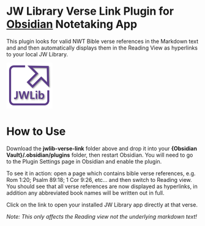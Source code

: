 # JW Library Verse Link Plugin for [Obsidian](https://obsidian.md) Notetaking App

This plugin looks for valid NWT Bible verse references in the Markdown text and and then automatically displays them in the Reading View as hyperlinks to your local JW Library.

![Logo](logo.png)


# How to Use

Download the **jwlib-verse-link** folder above and drop it into your **{Obsidian Vault}/.obsidian/plugins** folder, then restart Obsidian.  You will need to go to the Plugin Settings page in Obsidian and enable the plugin.

To see it in action: open a page which contains bible verse references, e.g. Rom 1:20; Psalm 89:18; 1 Cor 9:26, etc... and then switch to Reading view.  
You should see that all verse references are now displayed as hyperlinks, in addition any abbreviated book names will be written out in full.  

Click on the link to open your installed JW Library app directly at that verse.

*Note: This only affects the Reading view not the underlying markdown text!*
